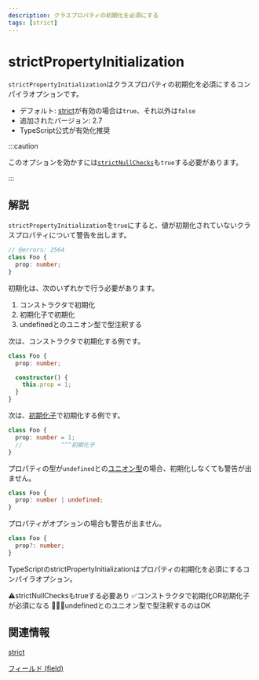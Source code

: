 ```yaml
---
description: クラスプロパティの初期化を必須にする
tags: [strict]
---
```


# strictPropertyInitialization

`strictPropertyInitialization`はクラスプロパティの初期化を必須にするコンパイラオプションです。

- デフォルト: [strict](./strict.md)が有効の場合は`true`、それ以外は`false`
- 追加されたバージョン: 2.7
- TypeScript公式が有効化推奨

:::caution

このオプションを効かすには[`strictNullChecks`](./strictnullchecks.md)も`true`する必要があります。

:::

## 解説

`strictPropertyInitialization`を`true`にすると、値が初期化されていないクラスプロパティについて警告を出します。

```ts twoslash
// @errors: 2564
class Foo {
  prop: number;
}
```

初期化は、次のいずれかで行う必要があります。

1. コンストラクタで初期化
1. 初期化子で初期化
1. undefinedとのユニオン型で型注釈する

次は、コンストラクタで初期化する例です。

```ts twoslash
class Foo {
  prop: number;

  constructor() {
    this.prop = 1;
  }
}
```

次は、[初期化子](../object-oriented/class/field-initializers.md)で初期化する例です。

```ts twoslash
class Foo {
  prop: number = 1;
  //           ^^^初期化子
}
```

プロパティの型が`undefined`との[ユニオン型](../values-types-variables/union.md)の場合、初期化しなくても警告が出ません。

```ts twoslash
class Foo {
  prop: number | undefined;
}
```

プロパティがオプションの場合も警告が出ません。

```ts twoslash
class Foo {
  prop?: number;
}
```

<PostILearned>

TypeScriptのstrictPropertyInitializationはプロパティの初期化を必須にするコンパイラオプション。

⚠️strictNullChecksもtrueする必要あり
✅コンストラクタで初期化OR初期化子が必須になる
🙆🏻‍♂️undefinedとのユニオン型で型注釈するのはOK

</PostILearned>

## 関連情報

[strict](./strict.md)

[フィールド (field)](../object-oriented/class/fields.md)
